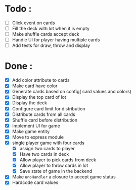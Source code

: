 # Todo :

- [ ] Click event on cards
- [ ] Fill the deck with lot when it is empty
- [ ] Make shuffle cards accept deck
- [ ] Handle UI for player having multiple cards
- [ ] Add tests for draw, throw and display

# Done :

- [x] Add color attribute to cards
- [x] Make card have color
- [x] Generate cards based on config( card values and colors)
- [x] Display the top card of lot
- [x] Display the deck
- [x] Configure card limit for distribution
- [x] Distribute cards from all cards
- [x] Shuffle card before distribution
- [x] Implement UI for game
- [x] Make game entity
- [x] Move to express module
- [x] single player game with four cards
  - [x] assign two cards to player
  - [x] Have two cards in deck
  - [x] Allow player to pick cards from deck
  - [x] Allow player to throw cards in lot
  - [x] Save state of game in the backend

- [x] Make `unoHandler` a closure to accept game status
- [x] Hardcode card values
